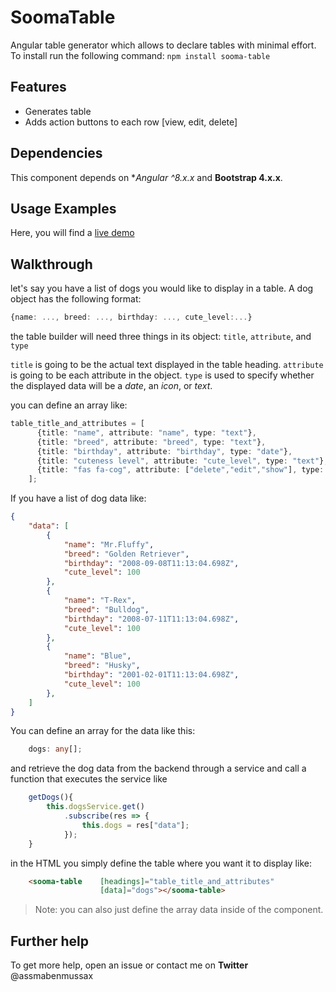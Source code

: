 # SoomaTable

Angular table generator which allows to declare tables with minimal effort.
To install run the following command: `npm install sooma-table`

## Features
* Generates table
* Adds action buttons to each row [view, edit, delete]

## Dependencies
This component depends on **Angular ^8.x.x* and **Bootstrap 4.x.x**.

## Usage Examples
Here, you will find a [live demo](https://stackblitz.com/edit/sooma-table)

## Walkthrough
let's say you have a list of dogs you would like to display in a table. A dog object has the following format:

```typescript
{name: ..., breed: ..., birthday: ..., cute_level:...}
```
the table builder will need three things in its object: `title`, `attribute`, and `type`

`title` is going to be the actual text displayed in the table heading.
`attribute` is going to be each attribute in the object.
`type` is used to specify whether the displayed data will be a _date_, an _icon_, or _text_.

you can define an array like:
```typescript
table_title_and_attributes = [
      {title: "name", attribute: "name", type: "text"}, 
      {title: "breed", attribute: "breed", type: "text"}, 
      {title: "birthday", attribute: "birthday", type: "date"}, 
      {title: "cuteness level", attribute: "cute_level", type: "text"},
      {title: "fas fa-cog", attribute: ["delete","edit","show"], type: "icon"}
    ];
```
If you have a list of dog data like:

```json
{
    "data": [
        {
            "name": "Mr.Fluffy",
            "breed": "Golden Retriever",
            "birthday": "2008-09-08T11:13:04.698Z",
            "cute_level": 100
        },
        {
            "name": "T-Rex",
            "breed": "Bulldog",
            "birthday": "2008-07-11T11:13:04.698Z",
            "cute_level": 100
        },
        {
            "name": "Blue",
            "breed": "Husky",
            "birthday": "2001-02-01T11:13:04.698Z",
            "cute_level": 100
        },
    ]
}
```
You can define an array for the data like this:
```typescript
    dogs: any[];
```
and retrieve the dog data from the backend through a service and call a function that executes the service like

```typescript
    getDogs(){
        this.dogsService.get()
            .subscribe(res => {
                this.dogs = res["data"];
            });
    }
```
in the HTML you simply define the table where you want it to display like:
```HTML
    <sooma-table    [headings]="table_title_and_attributes"
                    [data]="dogs"></sooma-table>
```

> Note: you can also just define the array data inside of the component. 

## Further help

To get more help, open an issue or contact me on **Twitter** @assmabenmussax
